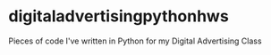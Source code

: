 # digitaladvertisingpythonhws
Pieces of code I've written in Python for my Digital Advertising Class
